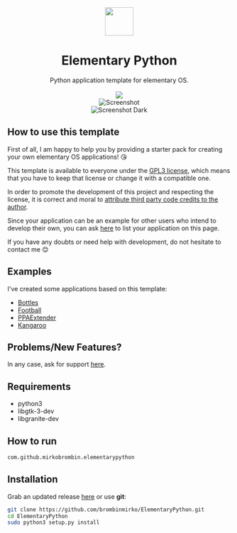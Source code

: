 <div align="center">
  <div align="center">
    <img src="https://i.imgur.com/DKsNFnL.png" width="64">
  </div>
  <h1 align="center">Elementary Python</h1>
  <div align="center">Python application template for elementary OS. </div>
</div>

<br/>

<div align="center">
   <a href="https://github.com/brombinmirko/ElementaryPython/blob/master/LICENSE">
    <img src="https://img.shields.io/badge/License-GPL--3.0-blue.svg">
   </a>
</div>

<div align="center">
    <img  src="https://github.com/brombinmirko/ElementaryPython/raw/master/screenshot.png" alt="Screenshot"> <br>
    <img  src="https://github.com/brombinmirko/ElementaryPython/raw/master/screenshot-dark.png" alt="Screenshot Dark">
</div>

## How to use this template
First of all, I am happy to help you by providing a starter pack for creating your own elementary OS applications! :kissing_heart:  
  
This template is available to everyone under the [GPL3 license](https://github.com/brombinmirko/ElementaryPython/blob/master/LICENSE), which means that you have to keep that license or change it with a compatible one.  

In order to promote the development of this project and respecting the license, it is correct and moral to [attribute third party code credits to the author](https://opensource.stackexchange.com/a/4582).  

Since your application can be an example for other users who intend to develop their own, you can ask [here](https://github.com/brombinmirko/ElementaryPython/issues) to list your application on this page.  

If you have any doubts or need help with development, do not hesitate to contact me :blush:

## Examples
I've created some applications based on this template: 
- [Bottles](https://github.com/brombinmirko/Bottles)
- [Football](https://github.com/brombinmirko/Football)
- [PPAExtender](https://github.com/brombinmirko/PPAExtender)
- [Kangaroo](https://github.com/brombinmirko/Kangaroo)

## Problems/New Features?
In any case, ask for support [here](https://github.com/brombinmirko/ElementaryPython/issues).

## Requirements
- python3
- libgtk-3-dev
- libgranite-dev 

## How to run
```bash
com.github.mirkobrombin.elementarypython
```

## Installation
Grab an updated release [here](https://github.com/brombinmirko/ElementaryPython/-/archive/master/ElementaryPython-master.zip) or use **git**:

```bash
git clone https://github.com/brombinmirko/ElementaryPython.git
cd ElementaryPython
sudo python3 setup.py install
```


